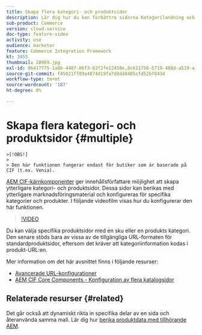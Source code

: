 ```yaml
---
title: Skapa flera kategori- och produktsidor
description: Lär dig hur du kan förbättra sidorna Kategorilandning och Produktinformation med riktat marknadsföringsinnehåll.
sub-product: Commerce
version: cloud-service
doc-type: feature-video
activity: use
audience: marketer
feature: Commerce Integration Framework
kt: 3455
thumbnail: 28969.jpg
exl-id: 06417775-1a0b-4487-86f3-83f2fe12458e,8c611756-5719-488d-a519-a12c5c90c614
source-git-commit: f45021ff09a4874d19fa7d8d40405cfd52bf8434
workflow-type: tm+mt
source-wordcount: '187'
ht-degree: 0%

---
```


# Skapa flera kategori- och produktsidor {#multiple}

    >[!OBS!]
    >
    > Den här funktionen fungerar endast för butiker som är baserade på CIF (t.ex. Venia).

[AEM CIF-kärnkomponenter](https://github.com/adobe/aem-core-cif-components) ger innehållsförfattare möjlighet att skapa ytterligare kategori- och produktsidor. Dessa sidor kan berikas med ytterligare marknadsföringsmaterial och konfigureras för specifika kategorier och produkter. I följande videofilm visas hur du konfigurerar den här funktionen.

>[!VIDEO](https://video.tv.adobe.com/v/28969/?quality=12)

Du kan välja specifika produktsidor med en sku eller en produkts kategori. Den senare stöds bara av vissa av de tillgängliga URL-formaten för standardproduktsidor, eftersom det kräver att kategoriinformation kodas i produkt-URL:en.

Mer information om det här avsnittet finns i följande resurser:

- [Avancerade URL-konfigurationer](../configuring/advanced-url-configuration.md)
- [AEM CIF Core Components - Konfiguration av flera katalogsidor](https://github.com/adobe/aem-core-cif-components/wiki/configuration#multi-catalog-page-template-configuration)

## Relaterade resurser {#related}

Det går också att dynamiskt rikta in specifika delar av en sida och återanvända samma mall. Lär dig hur [berika produktdata med tillhörande AEM](./enrich-product-associated-content.md).
